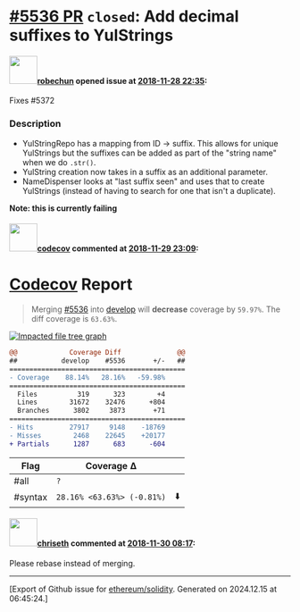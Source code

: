 # [\#5536 PR](https://github.com/ethereum/solidity/pull/5536) `closed`: Add decimal suffixes to YulStrings

#### <img src="https://avatars.githubusercontent.com/u/19492578?u=8c55e77eeb572dbfddf30ba202f1c6d23be8e278&v=4" width="50">[robechun](https://github.com/robechun) opened issue at [2018-11-28 22:35](https://github.com/ethereum/solidity/pull/5536):

Fixes #5372 

### Description
- YulStringRepo has a mapping from ID -> suffix. This allows for unique YulStrings but the suffixes can be added as part of the "string name" when we do `.str()`.
- YulString creation now takes in a suffix as an additional parameter.
- NameDispenser looks at "last suffix seen" and uses that to create YulStrings (instead of having to search for one that isn't a duplicate).

**Note: this is currently failing**


#### <img src="https://avatars.githubusercontent.com/in/254?v=4" width="50">[codecov](https://github.com/apps/codecov) commented at [2018-11-29 23:09](https://github.com/ethereum/solidity/pull/5536#issuecomment-443028301):

# [Codecov](https://codecov.io/gh/ethereum/solidity/pull/5536?src=pr&el=h1) Report
> Merging [#5536](https://codecov.io/gh/ethereum/solidity/pull/5536?src=pr&el=desc) into [develop](https://codecov.io/gh/ethereum/solidity/commit/b4086ac87037813eb553e92839bbc40de6bbd9ac?src=pr&el=desc) will **decrease** coverage by `59.97%`.
> The diff coverage is `63.63%`.

[![Impacted file tree graph](https://codecov.io/gh/ethereum/solidity/pull/5536/graphs/tree.svg?width=650&token=87PGzVEwU0&height=150&src=pr)](https://codecov.io/gh/ethereum/solidity/pull/5536?src=pr&el=tree)

```diff
@@             Coverage Diff              @@
##           develop    #5536       +/-   ##
============================================
- Coverage    88.14%   28.16%   -59.98%     
============================================
  Files          319      323        +4     
  Lines        31672    32476      +804     
  Branches      3802     3873       +71     
============================================
- Hits         27917     9148    -18769     
- Misses        2468    22645    +20177     
+ Partials      1287      683      -604
```

| Flag | Coverage Δ | |
|---|---|---|
| #all | `?` | |
| #syntax | `28.16% <63.63%> (-0.81%)` | :arrow_down: |

#### <img src="https://avatars.githubusercontent.com/u/9073706?v=4" width="50">[chriseth](https://github.com/chriseth) commented at [2018-11-30 08:17](https://github.com/ethereum/solidity/pull/5536#issuecomment-443126189):

Please rebase instead of merging.


-------------------------------------------------------------------------------



[Export of Github issue for [ethereum/solidity](https://github.com/ethereum/solidity). Generated on 2024.12.15 at 06:45:24.]

